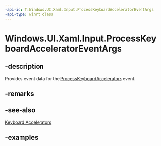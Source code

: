 ```yaml
---
-api-id: T:Windows.UI.Xaml.Input.ProcessKeyboardAcceleratorEventArgs
-api-type: winrt class
---
```


<!-- Class syntax.
public class ProcessKeyboardAcceleratorEventArgs 
-->

# Windows.UI.Xaml.Input.ProcessKeyboardAcceleratorEventArgs

## -description
Provides event data for the [ProcessKeyboardAccelerators](../windows.ui.xaml/uielement_processkeyboardaccelerators.md) event.



## -remarks

## -see-also
[Keyboard Accelerators](/windows/uwp/design/input/keyboard-accelerators)

## -examples

